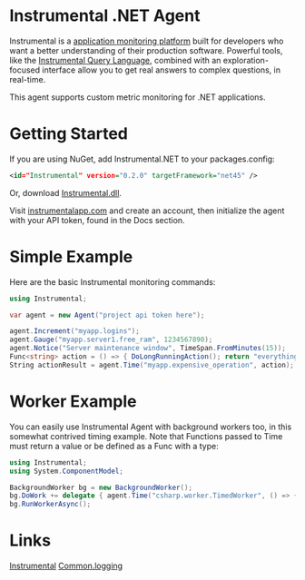 Instrumental .NET Agent
================

Instrumental is a [application monitoring platform](https://instrumentalapp.com) built for developers who want a better understanding of their production software. Powerful tools, like the [Instrumental Query Language](https://instrumentalapp.com/docs/query-language), combined with an exploration-focused interface allow you to get real answers to complex questions, in real-time.

This agent supports custom metric monitoring for .NET applications.

Getting Started
===============

If you are using NuGet, add Instrumental.NET to your packages.config:

```xml
<id="Instrumental" version="0.2.0" targetFramework="net45" />
```

Or, download [Instrumental.dll](https://github.com/Instrumental/instrumental_agent-csharp/releases/latest).

Visit [instrumentalapp.com](https://instrumentalapp.com) and create an account, then initialize the agent with your API token, found in the Docs section.

Simple Example
==============

Here are the basic Instrumental monitoring commands:

```csharp
using Instrumental;

var agent = new Agent("project api token here");

agent.Increment("myapp.logins");
agent.Gauge("myapp.server1.free_ram", 1234567890);
agent.Notice("Server maintenance window", TimeSpan.FromMinutes(15));
Func<string> action = () => { DoLongRunningAction(); return "everything is fine"; };
String actionResult = agent.Time("myapp.expensive_operation", action);
```

Worker Example
==============

You can easily use Instrumental Agent with background workers too, in this somewhat contrived timing example.  Note that Functions passed to Time must return a value or be defined as a Func<T> with a type:

```csharp
using Instrumental;
using System.ComponentModel;

BackgroundWorker bg = new BackgroundWorker();
bg.DoWork += delegate { agent.Time("csharp.worker.TimedWorker", () => { System.Threading.Thread.Sleep(500); return 0;} );
bg.RunWorkerAsync();
```

Links
=====

[Instrumental](http://instrumentalapp.com)
[Common.logging](http://netcommon.sourceforge.net/)
